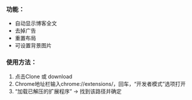 ### 功能：
- 自动显示博客全文
- 去掉广告
- 重置布局
- 可设置背景图片

### 使用方法：
1. 点击Clone 或 download
2. Chrome地址栏输入chrome://extensions/，回车，“开发者模式”选项打开
3. “加载已解压的扩展程序” → 找到该路径并确定
